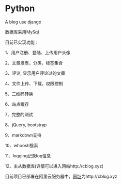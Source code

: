 # Python
A blog use django

数据库采用MySql

目前已实现功能：

1、用户注册、登陆、上传用户头像

2、文章发表，分类，标签集合

3、评论, 显示用户评论过的文章

4、文件上传、下载，权限控制

5、二维码转换

6、站点缓存

7、完整的测试

8、jQuery, bootstrap

9、markdown支持

10、whoosh搜索

11、logging记录log信息

12、主从数据库(详情可以进入网站http://cblog.xyz)

目前项目已部署在阿里云服务器中，<a href='http://cblog.xyz' target='_blank'>网址</a>为http://cblog.xyz
